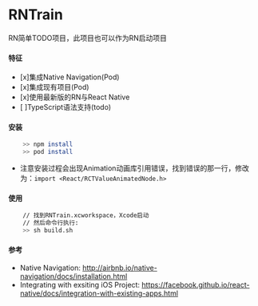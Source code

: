 # RNTrain
RN简单TODO项目，此项目也可以作为RN启动项目

#### 特征
  - [x]集成Native Navigation(Pod)
  - [x]集成现有项目(Pod)
  - [x]使用最新版的RN与React Native
  - [ ]TypeScript语法支持(todo)

#### 安装

```sh
	>> npm install
	>> pod install
```
- 注意安装过程会出现Animation动画库引用错误，找到错误的那一行，修改为：`import <React/RCTValueAnimatedNode.h>`

#### 使用

``` sh
	// 找到RNTrain.xcworkspace，Xcode启动
	// 然后命令行执行:
	>> sh build.sh
```

#### 参考
- Native Navigation: http://airbnb.io/native-navigation/docs/installation.html
- Integrating with exsiting iOS Project: https://facebook.github.io/react-native/docs/integration-with-existing-apps.html
